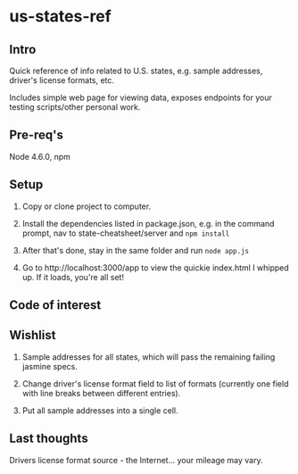 # us-states-ref
## Intro
Quick reference of info related to U.S. states, e.g. sample addresses, driver's license formats, etc. 

Includes simple web page for viewing data, exposes endpoints for your testing scripts/other personal work.

## Pre-req's
Node 4.6.0, npm

## Setup
1. Copy or clone project to computer.

2. Install the dependencies listed in package.json, e.g. in the command prompt, nav to state-cheatsheet/server and `npm install`

4. After that's done, stay in the same folder and run `node app.js`

5. Go to http://localhost:3000/app to view the quickie index.html I whipped up. If it loads, you're all set!

## Code of interest

## Wishlist
1. Sample addresses for all states, which will pass the remaining failing jasmine specs.

2. Change driver's license format field to list of formats (currently one field with line breaks between different entries).

3. Put all sample addresses into a single cell.

## Last thoughts
Drivers license format source - the Internet... your mileage may vary.
